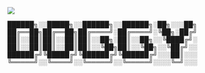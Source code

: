 ![](https://github-readme-stats.vercel.app/api?username=doggycheems&count_private=true&show_icons=true&theme=gotham)

██████╗░░█████╗░░██████╗░░██████╗░██╗░░░██╗
██╔══██╗██╔══██╗██╔════╝░██╔════╝░╚██╗░██╔╝
██║░░██║██║░░██║██║░░██╗░██║░░██╗░░╚████╔╝░
██║░░██║██║░░██║██║░░╚██╗██║░░╚██╗░░╚██╔╝░░
██████╔╝╚█████╔╝╚██████╔╝╚██████╔╝░░░██║░░░
╚═════╝░░╚════╝░░╚═════╝░░╚═════╝░░░░╚═╝░░░

